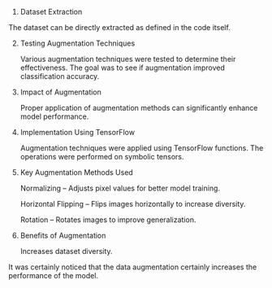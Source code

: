 1. Dataset Extraction

  The dataset can be directly extracted as defined in the code itself.

2. Testing Augmentation Techniques

   Various augmentation techniques were tested to determine their effectiveness. The goal was to see if augmentation improved classification accuracy.

3. Impact of Augmentation

   Proper application of augmentation methods can significantly enhance model performance.

4. Implementation Using TensorFlow

   Augmentation techniques were applied using TensorFlow functions. The operations were performed on symbolic tensors.

5. Key Augmentation Methods Used

   Normalizing – Adjusts pixel values for better model training.

   Horizontal Flipping – Flips images horizontally to increase diversity.

   Rotation – Rotates images to improve generalization.

6. Benefits of Augmentation

   Increases dataset diversity.

It was certainly noticed that the data augmentation certainly increases the performance of the model. 
